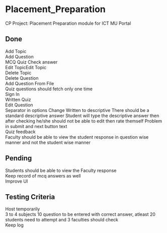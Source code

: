 # Placement_Preparation

CP Project: Placement Preparation module for ICT MU Portal

## Done

Add Topic  
Add Question  
MCQ Quiz Check answer  
Edit TopicEdit Topic  
Delete Topic  
Delete Question  
Add Question From File    
Quiz questions should fetch only one time  
Sign In  
Written Quiz  
Edit Question  
Separator in options
Change Written to descriptive
There should be a standard descriptive answer
Student will type the descriptive answer then after checking he/she should not be able to edit then rate themself
Problem in submit and next button text  
Quiz feedback  
Faculty should be able to view the student response in question wise manner and not the student wise manner  
## Pending
Students should be able to view the Faculty response  
Keep record of mcq answers as well  
Improve UI  

## Testing Criteria
Host temporarily  
3 to 4 subjects 10 question to be entered with correct answer, atleast 20 students need to attempt and 3 faculties should check  
Keep log  



